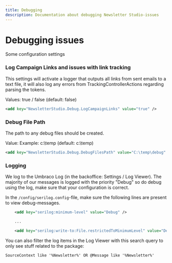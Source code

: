 ```yaml
---
title: Debugging
description: Documentation about debugging Newsletter Studio-issues
---
```

# Debugging issues

Some configuration settings

### Log Campaign Links and issues with link tracking
This settings will activate a logger that outputs all links from sent emails to a text file, it will also log any errors from TrackingControllerActions regarding parsing the tokens.

Values: true / false (default: false)

```xml
<add key="NewsletterStudio.Debug.LogCampaignLinks" value="true" />
```

### Debug File Path
The path to any debug files should be created.

Value: Example: c:\temp (default: c:\temp)
```xml
<add key="NewsletterStudio.Debug.DebugFilesPath" value="C:\temp\debug" />
```

### Logging
We log to the Umbraco Log (in the backoffice: Settings / Log Viewer). The majority of our messages is logged with the priority "Debug" so do debug using the log, make sure that your configuration is correct.

In the `/config/serilog.config`-file, make sure the following lines are present to view debug-messages.

```xml
    <add key="serilog:minimum-level" value="Debug" />

    ...

    <add key="serilog:write-to:File.restrictedToMinimumLevel" value="Debug" />
```

You can also filter the log items in the Log Viewer with this search query to only see stuff related to the package:

```
SourceContext like '%Newsletter%' OR @Message like '%Newsletter%'
```